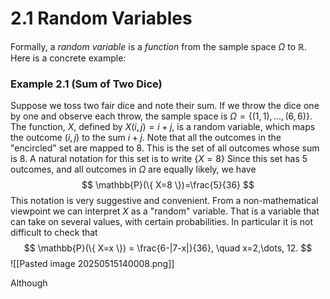 # 2.1 Random Variables
Formally, a *random variable* is a *function* from the sample space $\Omega$ to $\mathbb{R}$. Here is a concrete example:

### Example 2.1 (Sum of Two Dice)
Suppose we toss two fair dice and note their sum. If we throw the dice one by one and observe each throw, the sample space is $\Omega = \{ (1,1),\dots,(6,6) \}$. The function, $X$, defined by $X(i,j)=i+j$, is a random variable, which maps the outcome $(i,j)$ to the sum $i+j$. Note that all the outcomes in the "encircled" set are mapped to 8. This is the set of all outcomes whose sum is 8. A natural notation for this set is to write $\{ X=8 \}$ Since this set has 5 outcomes, and all outcomes in $\Omega$ are equally likely, we have
$$
\mathbb{P}(\{ X=8 \})=\frac{5}{36}
$$
This notation is very suggestive and convenient. From a non-mathematical viewpoint we can interpret $X$ as a "random" variable. That is a variable that can take on several values, with certain probabilities. In particular it is not difficult to check that
$$
\mathbb{P}(\{ X=x \}) = \frac{6-|7-x|}{36}, \quad x=2,\dots, 12.
$$
![[Pasted image 20250515140008.png]]

Although 
